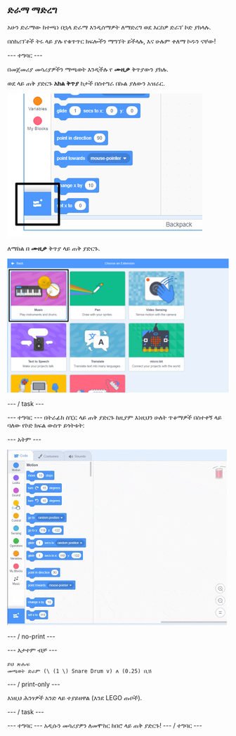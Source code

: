 ## ድራማ ማድረግ

አሁን ድራማው ከተጫነ በኋላ ድራማ እንዲሰማዎት ለማድረግ ወደ እርስዎ ድራፕ ኮድ ያክላሉ.

በስክሪፕቶች ትሩ ላይ ያሉ የቁጥጥር ክፍሎችን ማግኘት ይችላሉ, እና ሁሉም ቀለማ ኮዱን ናቸው!

\--- ተግባር \---

በመጀመሪያ መሳሪያዎችን ማጫወት እንዲችሉ የ **ሙዚቃ** ቅጥያውን ያክሉ.

ወደ ላይ ጠቅ ያድርጉ **አክል ቅጥያ** ከታች በስተግራ በኩል ያለውን አዝራር.

![የቅጥያ አዝራሩ ድብልቅ አክል](images/add-extension-annotated.png)

ለማከል በ **ሙዚቃ** ቅጥያ ላይ ጠቅ ያድርጉ.

![የግራ ቅጥያ ተመርጧል](images/click-music-annotated.png)

\--- / task \---

\--- ተግባር \--- በትራፊክ ስፒር ላይ ጠቅ ያድርጉ ከዚያም እነዚህን ሁለት ጥቆማዎች በስተቀኝ ላይ ባለው የኮድ ክፍል ውስጥ ይጎትቱት:

\--- አትም \---

![ቅጽበታዊ ገጽ እይታ](images/connect-block.gif)

\--- / no-print \---

\--- እታተም ብቻ \---

```blocks3
ይህ ጽሑፍ
መጫወት ድራም (\ (1 \) Snare Drum v) ለ (0.25) ቢሽ
```

\--- / print-only \---

እነዚህ ሕንፃዎች አንድ ላይ ተያይዘዋል (እንደ LEGO ጡቦች).

\--- / task \---

\--- ተግባር \--- አዲሱን መሳሪያዎን ለመሞከር ከበሮ ላይ ጠቅ ያድርጉ! \--- / ተግባር \---